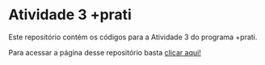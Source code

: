 # Atividade 3 +prati

Este repositório contém os códigos para a Atividade 3 do programa +prati.

Para acessar a página desse repositório basta [clicar aqui!](https://salvadorri.github.io/MaisPraTi-Atividades-3/ "Página")

